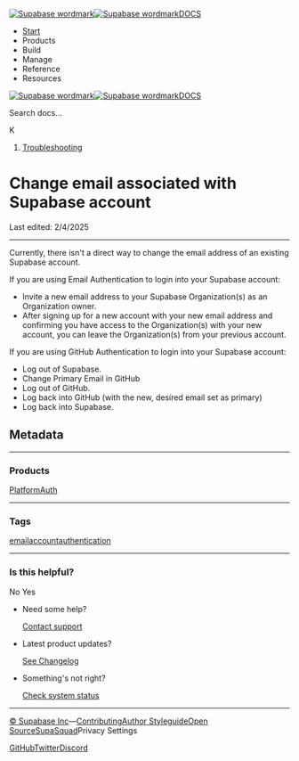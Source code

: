 [![Supabase wordmark](https://supabase.com/docs/_next/image?url=%2Fdocs%2Fsupabase-dark.svg&w=256&q=75&dpl=dpl_5BYG5BkQhU19GEfZfhcgAbeGcRQo)![Supabase wordmark](https://supabase.com/docs/_next/image?url=%2Fdocs%2Fsupabase-light.svg&w=256&q=75&dpl=dpl_5BYG5BkQhU19GEfZfhcgAbeGcRQo)DOCS](https://supabase.com/docs)

-   [Start](https://supabase.com/docs/guides/getting-started)
-   Products
-   Build
-   Manage
-   Reference
-   Resources

[![Supabase wordmark](https://supabase.com/docs/_next/image?url=%2Fdocs%2Fsupabase-dark.svg&w=256&q=75&dpl=dpl_5BYG5BkQhU19GEfZfhcgAbeGcRQo)![Supabase wordmark](https://supabase.com/docs/_next/image?url=%2Fdocs%2Fsupabase-light.svg&w=256&q=75&dpl=dpl_5BYG5BkQhU19GEfZfhcgAbeGcRQo)DOCS](https://supabase.com/docs)

Search docs...

K

1.  [Troubleshooting](https://supabase.com/docs/guides/troubleshooting)

# Change email associated with Supabase account

Last edited: 2/4/2025

* * *

Currently, there isn't a direct way to change the email address of an existing Supabase account.

If you are using Email Authentication to login into your Supabase account:

-   Invite a new email address to your Supabase Organization(s) as an Organization owner.
-   After signing up for a new account with your new email address and confirming you have access to the Organization(s) with your new account, you can leave the Organization(s) from your previous account.

If you are using GitHub Authentication to login into your Supabase account:

-   Log out of Supabase.
-   Change Primary Email in GitHub
-   Log out of GitHub.
-   Log back into GitHub (with the new, desired email set as primary)
-   Log back into Supabase.

## Metadata

* * *

### Products

[Platform](https://supabase.com/docs/guides/troubleshooting?products=platform)[Auth](https://supabase.com/docs/guides/troubleshooting?products=auth)

* * *

### Tags

[email](https://supabase.com/docs/guides/troubleshooting?tags=email)[account](https://supabase.com/docs/guides/troubleshooting?tags=account)[authentication](https://supabase.com/docs/guides/troubleshooting?tags=authentication)

* * *

### Is this helpful?

No Yes

-   Need some help?
    
    [Contact support](https://supabase.com/support)
-   Latest product updates?
    
    [See Changelog](https://supabase.com/changelog)
-   Something's not right?
    
    [Check system status](https://status.supabase.com/)

* * *

[© Supabase Inc](https://supabase.com/)—[Contributing](https://github.com/supabase/supabase/blob/master/apps/docs/DEVELOPERS.md)[Author Styleguide](https://github.com/supabase/supabase/blob/master/apps/docs/CONTRIBUTING.md)[Open Source](https://supabase.com/open-source)[SupaSquad](https://supabase.com/supasquad)Privacy Settings

[GitHub](https://github.com/supabase/supabase)[Twitter](https://twitter.com/supabase)[Discord](https://discord.supabase.com/)